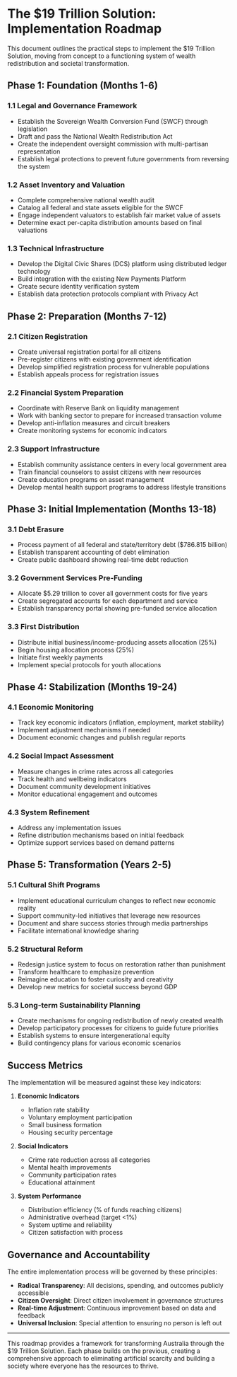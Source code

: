 # The $19 Trillion Solution: Implementation Roadmap

This document outlines the practical steps to implement the $19 Trillion Solution, moving from concept to a functioning system of wealth redistribution and societal transformation.

## Phase 1: Foundation (Months 1-6)

### 1.1 Legal and Governance Framework
- Establish the Sovereign Wealth Conversion Fund (SWCF) through legislation
- Draft and pass the National Wealth Redistribution Act
- Create the independent oversight commission with multi-partisan representation
- Establish legal protections to prevent future governments from reversing the system

### 1.2 Asset Inventory and Valuation
- Complete comprehensive national wealth audit
- Catalog all federal and state assets eligible for the SWCF
- Engage independent valuators to establish fair market value of assets
- Determine exact per-capita distribution amounts based on final valuations

### 1.3 Technical Infrastructure
- Develop the Digital Civic Shares (DCS) platform using distributed ledger technology
- Build integration with the existing New Payments Platform
- Create secure identity verification system
- Establish data protection protocols compliant with Privacy Act

## Phase 2: Preparation (Months 7-12)

### 2.1 Citizen Registration
- Create universal registration portal for all citizens
- Pre-register citizens with existing government identification
- Develop simplified registration process for vulnerable populations
- Establish appeals process for registration issues

### 2.2 Financial System Preparation
- Coordinate with Reserve Bank on liquidity management
- Work with banking sector to prepare for increased transaction volume
- Develop anti-inflation measures and circuit breakers
- Create monitoring systems for economic indicators

### 2.3 Support Infrastructure
- Establish community assistance centers in every local government area
- Train financial counselors to assist citizens with new resources
- Create education programs on asset management
- Develop mental health support programs to address lifestyle transitions

## Phase 3: Initial Implementation (Months 13-18)

### 3.1 Debt Erasure
- Process payment of all federal and state/territory debt ($786.815 billion)
- Establish transparent accounting of debt elimination
- Create public dashboard showing real-time debt reduction

### 3.2 Government Services Pre-Funding
- Allocate $5.29 trillion to cover all government costs for five years
- Create segregated accounts for each department and service
- Establish transparency portal showing pre-funded service allocation

### 3.3 First Distribution
- Distribute initial business/income-producing assets allocation (25%)
- Begin housing allocation process (25%)
- Initiate first weekly payments
- Implement special protocols for youth allocations

## Phase 4: Stabilization (Months 19-24)

### 4.1 Economic Monitoring
- Track key economic indicators (inflation, employment, market stability)
- Implement adjustment mechanisms if needed
- Document economic changes and publish regular reports

### 4.2 Social Impact Assessment
- Measure changes in crime rates across all categories
- Track health and wellbeing indicators
- Document community development initiatives
- Monitor educational engagement and outcomes

### 4.3 System Refinement
- Address any implementation issues
- Refine distribution mechanisms based on initial feedback
- Optimize support services based on demand patterns

## Phase 5: Transformation (Years 2-5)

### 5.1 Cultural Shift Programs
- Implement educational curriculum changes to reflect new economic reality
- Support community-led initiatives that leverage new resources
- Document and share success stories through media partnerships
- Facilitate international knowledge sharing

### 5.2 Structural Reform
- Redesign justice system to focus on restoration rather than punishment
- Transform healthcare to emphasize prevention
- Reimagine education to foster curiosity and creativity
- Develop new metrics for societal success beyond GDP

### 5.3 Long-term Sustainability Planning
- Create mechanisms for ongoing redistribution of newly created wealth
- Develop participatory processes for citizens to guide future priorities
- Establish systems to ensure intergenerational equity
- Build contingency plans for various economic scenarios

## Success Metrics

The implementation will be measured against these key indicators:

1. **Economic Indicators**
   - Inflation rate stability
   - Voluntary employment participation
   - Small business formation
   - Housing security percentage

2. **Social Indicators**
   - Crime rate reduction across all categories
   - Mental health improvements
   - Community participation rates
   - Educational attainment

3. **System Performance**
   - Distribution efficiency (% of funds reaching citizens)
   - Administrative overhead (target <1%)
   - System uptime and reliability
   - Citizen satisfaction with process

## Governance and Accountability

The entire implementation process will be governed by these principles:

- **Radical Transparency**: All decisions, spending, and outcomes publicly accessible
- **Citizen Oversight**: Direct citizen involvement in governance structures
- **Real-time Adjustment**: Continuous improvement based on data and feedback
- **Universal Inclusion**: Special attention to ensuring no person is left out

---

This roadmap provides a framework for transforming Australia through the $19 Trillion Solution. Each phase builds on the previous, creating a comprehensive approach to eliminating artificial scarcity and building a society where everyone has the resources to thrive.
